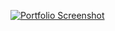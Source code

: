 [![Portfolio Screenshot](https://image.thum.io/get/width/1200/crop/800/https://adeetya-u.github.io/)](https://adeetya-u.github.io/)